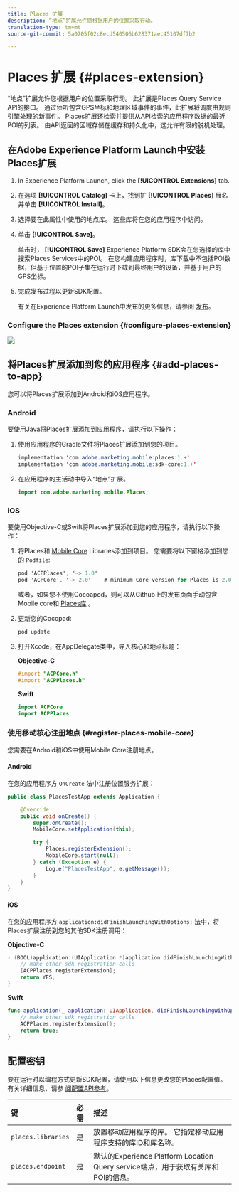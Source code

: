 ```yaml
---
title: Places 扩展
description: “地点”扩展允许您根据用户的位置采取行动。
translation-type: tm+mt
source-git-commit: 5a0705f02c8ecd540506b628371aec45107df7b2

---
```



# Places 扩展 {#places-extension}

“地点”扩展允许您根据用户的位置采取行动。 此扩展是Places Query Service API的接口。 通过侦听包含GPS坐标和地理区域事件的事件，此扩展将调度由规则引擎处理的新事件。 Places扩展还检索并提供从API检索的应用程序数据的最近POI的列表。 由API返回的区域存储在缓存和持久化中，这允许有限的脱机处理。

## 在Adobe Experience Platform Launch中安装Places扩展

1. In Experience Platform Launch, click the **[!UICONTROL Extensions]** tab.
1. 在选项 **[!UICONTROL Catalog]** 卡上，找到扩 **[!UICONTROL Places]** 展名并单击 **[!UICONTROL Install]**。
1. 选择要在此属性中使用的地点库。 这些库将在您的应用程序中访问。
1. 单击 **[!UICONTROL Save]**。

   单击时， **[!UICONTROL Save]** Experience Platform SDK会在您选择的库中搜索Places Services中的POI。 在您构建应用程序时，库下载中不包括POI数据，但基于位置的POI子集在运行时下载到最终用户的设备，并基于用户的GPS坐标。

1. 完成发布过程以更新SDK配置。

   有关在Experience Platform Launch中发布的更多信息，请参阅 [发布](https://docs.adobelaunch.com/launch-reference/publishing)。

### Configure the Places extension {#configure-places-extension}

![](//help/assets/places-extension.png)

## 将Places扩展添加到您的应用程序 {#add-places-to-app}

您可以将Places扩展添加到Android和iOS应用程序。

### Android

要使用Java将Places扩展添加到应用程序，请执行以下操作：

1. 使用应用程序的Gradle文件将Places扩展添加到您的项目。

   ```java
   implementation 'com.adobe.marketing.mobile:places:1.+'
   implementation 'com.adobe.marketing.mobile:sdk-core:1.+'
   ```

1. 在应用程序的主活动中导入“地点”扩展。

   ```java
   import com.adobe.marketing.mobile.Places;
   ```


### iOS

要使用Objective-C或Swift将Places扩展添加到您的应用程序，请执行以下操作：

1. 将Places和 [Mobile Core](https://aep-sdks.gitbook.io/docs/using-mobile-extensions/mobile-core) Libraries添加到项目。 您需要将以下窗格添加到您的 `Podfile`:

   ```objective-c
   pod 'ACPPlaces', '~> 1.0'
   pod 'ACPCore', '~> 2.0'    # minimum Core version for Places is 2.0.3
   ```

   或者，如果您不使用Cocoapod，则可以从Github上的发布页面手动包含Mobile core和 [Places库](https://github.com/Adobe-Marketing-Cloud/acp-sdks/releases/) 。

1. 更新您的Cocopad:

   ```objective-c
   pod update
   ```

1. 打开Xcode，在AppDelegate类中，导入核心和地点标题：

   **Objective-C**

   ```objective-c
   #import "ACPCore.h"
   #import "ACPPlaces.h"
   ```

   **Swift**

   ```swift
   import ACPCore
   import ACPPlaces
   ```

### 使用移动核心注册地点 {#register-places-mobile-core}

您需要在Android和iOS中使用Mobile Core注册地点。

#### Android

在您的应用程序方 `OnCreate` 法中注册位置服务扩展：

```java
public class PlacesTestApp extends Application {

    @Override
    public void onCreate() {
        super.onCreate();
        MobileCore.setApplication(this);

        try {
            Places.registerExtension();
            MobileCore.start(null);
        } catch (Exception e) {
            Log.e("PlacesTestApp", e.getMessage());
        }
    }
}
```

#### iOS

在您的应用程序方 `application:didFinishLaunchingWithOptions:` 法中，将Places扩展注册到您的其他SDK注册调用：

**Objective-C**

```objective-c
- (BOOL)application:(UIApplication *)application didFinishLaunchingWithOptions:(NSDictionary *)launchOptions {
    // make other sdk registration calls
    [ACPPlaces registerExtension];    
    return YES;
}
```

**Swift**

```swift
func application(_ application: UIApplication, didFinishLaunchingWithOptions launchOptions: [UIApplication.LaunchOptionsKey: Any]?) -> Bool {
    // make other sdk registration calls
    ACPPlaces.registerExtension();
    return true;
}
```

## 配置密钥

要在运行时以编程方式更新SDK配置，请使用以下信息更改您的Places配置值。 有关详细信息，请参 [阅配置API参考](https://aep-sdks.gitbook.io/docs/using-mobile-extensions/mobile-core/configuration/configuration-api-reference)。

| 键 | 必需 | 描述 |
| :--- | :--- | :--- |
| `places.libraries` | 是 | 放置移动应用程序的库。 它指定移动应用程序支持的库ID和库名称。 |
| `places.endpoint` | 是 | 默认的Experience Platform Location Query service端点，用于获取有关库和POI的信息。 |

